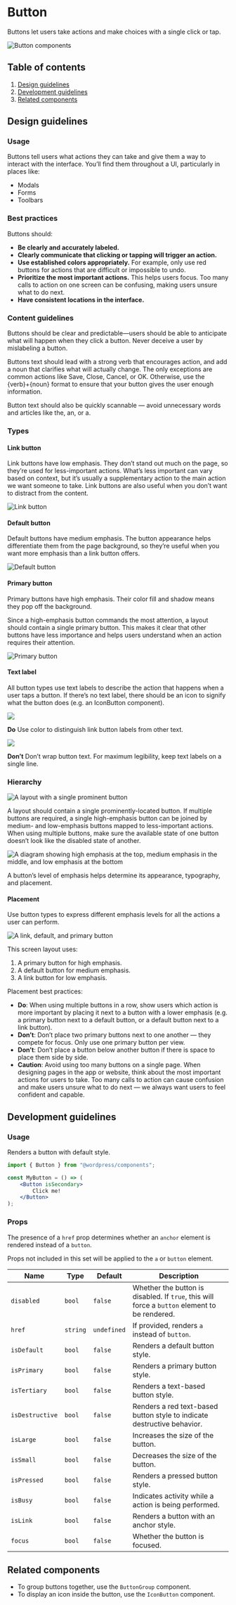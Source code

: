 # Button
Buttons let users take actions and make choices with a single click or tap.

![Button components](https://make.wordpress.org/design/files/2019/03/button.png)

## Table of contents

1. [Design guidelines](#design-guidelines)
2. [Development guidelines](#development-guidelines)
3. [Related components](#related-components)

## Design guidelines

### Usage

Buttons tell users what actions they can take and give them a way to interact with the interface. You’ll find them throughout a UI, particularly in places like:

- Modals
- Forms
- Toolbars

### Best practices

Buttons should:

- **Be clearly and accurately labeled.**
- **Clearly communicate that clicking or tapping will trigger an action.**
- **Use established colors appropriately.** For example, only use red buttons for actions that are difficult or impossible to undo.
- **Prioritize the most important actions.** This helps users focus. Too many calls to action on one screen can be confusing, making users unsure what to do next.
- **Have consistent locations in the interface.**

### Content guidelines

Buttons should be clear and predictable—users should be able to anticipate what will happen when they click a button. Never deceive a user by mislabeling a button.

Buttons text should lead with a strong verb that encourages action, and add a noun that clarifies what will actually change. The only exceptions are common actions like Save, Close, Cancel, or OK. Otherwise, use the {verb}+{noun} format to ensure that your button gives the user enough information.

Button text should also be quickly scannable — avoid unnecessary words and articles like the, an, or a.

### Types

#### Link button

Link buttons have low emphasis. They don’t stand out much on the page, so they’re used for less-important actions. What’s less important can vary based on context, but it’s usually a supplementary action to the main action we want someone to take. Link buttons are also useful when you don’t want to distract from the content.

![Link button](https://make.wordpress.org/design/files/2019/03/link-button.png)

#### Default button

Default buttons have medium emphasis. The button appearance helps differentiate them from the page background, so they’re useful when you want more emphasis than a link button offers.

![Default button](https://make.wordpress.org/design/files/2019/03/default-button.png)

#### Primary button

Primary buttons have high emphasis. Their color fill and shadow means they pop off the background.

Since a high-emphasis button commands the most attention, a layout should contain a single primary button. This makes it clear that other buttons have less importance and helps users understand when an action requires their attention.

![Primary button](https://make.wordpress.org/design/files/2019/03/primary-button.png)

#### Text label

All button types use text labels to describe the action that happens when a user taps a button. If there’s no text label, there should be an icon to signify what the button does (e.g. an IconButton component).

![](https://make.wordpress.org/design/files/2019/03/do-link-button.png)

**Do**
Use color to distinguish link button labels from other text.

![](https://make.wordpress.org/design/files/2019/03/dont-wrap-button-text.png)

**Don’t**
Don’t wrap button text. For maximum legibility, keep text labels on a single line.

### Hierarchy

![A layout with a single prominent button](https://make.wordpress.org/design/files/2019/03/button.png)

A layout should contain a single prominently-located button. If multiple buttons are required, a single high-emphasis button can be joined by medium- and low-emphasis buttons mapped to less-important actions. When using multiple buttons, make sure the available state of one button doesn’t look like the disabled state of another.

![A diagram showing high emphasis at the top, medium emphasis in the middle, and low emphasis at the bottom](https://make.wordpress.org/design/files/2019/03/button-hierarchy.png)

A button’s level of emphasis helps determine its appearance, typography, and placement.

#### Placement

Use button types to express different emphasis levels for all the actions a user can perform.

![A link, default, and primary button](https://make.wordpress.org/design/files/2019/03/button-layout.png)

This screen layout uses:

1. A primary button for high emphasis.
2. A default button for medium emphasis.
3. A link button for low emphasis.

Placement best practices:

- **Do**: When using multiple buttons in a row, show users which action is more important by placing it next to a button with a lower emphasis (e.g. a primary button next to a default button, or a default button next to a link button).
- **Don’t**: Don’t place two primary buttons next to one another — they compete for focus. Only use one primary button per view.
- **Don’t**: Don’t place a button below another button if there is space to place them side by side.
- **Caution**: Avoid using too many buttons on a single page. When designing pages in the app or website, think about the most important actions for users to take. Too many calls to action can cause confusion and make users unsure what to do next — we always want users to feel confident and capable.

## Development guidelines

### Usage

Renders a button with default style.

```jsx
import { Button } from "@wordpress/components";

const MyButton = () => (
	<Button isSecondary>
		Click me!
	</Button>
);
```

### Props

The presence of a `href` prop determines whether an `anchor` element is rendered instead of a `button`.

Props not included in this set will be applied to the `a` or `button` element.

Name | Type | Default | Description
--- | --- | --- | ---
`disabled` | `bool` | `false` | Whether the button is disabled. If `true`, this will force a `button` element to be rendered.
`href` | `string` | `undefined` | If provided, renders `a` instead of `button`.
`isDefault` | `bool` | `false` | Renders a default button style.
`isPrimary` | `bool` | `false` | Renders a primary button style.
`isTertiary` | `bool` | `false` | Renders a text-based button style.
`isDestructive` | `bool` | `false` | Renders a red text-based button style to indicate destructive behavior.
`isLarge` | `bool` | `false` | Increases the size of the button.
`isSmall` | `bool` | `false` | Decreases the size of the button.
`isPressed` | `bool` | `false` | Renders a pressed button style.
`isBusy` | `bool` | `false` | Indicates activity while a action is being performed.
`isLink` | `bool` | `false` | Renders a button with an anchor style.
`focus` | `bool` | `false` | Whether the button is focused.

## Related components

- To group buttons together, use the `ButtonGroup` component.
- To display an icon inside the button, use the `IconButton` component.
